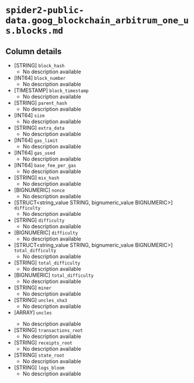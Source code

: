 # `spider2-public-data.goog_blockchain_arbitrum_one_us.blocks.md`

## Column details

* [STRING]    `block_hash`
  - No description available
* [INT64]    `block_number`
  - No description available
* [TIMESTAMP]    `block_timestamp`
  - No description available
* [STRING]    `parent_hash`
  - No description available
* [INT64]    `size`
  - No description available
* [STRING]    `extra_data`
  - No description available
* [INT64]    `gas_limit`
  - No description available
* [INT64]    `gas_used`
  - No description available
* [INT64]    `base_fee_per_gas`
  - No description available
* [STRING]    `mix_hash`
  - No description available
* [BIGNUMERIC]    `nonce`
  - No description available
* [STRUCT<string_value STRING, bignumeric_value BIGNUMERIC>]    `difficulty`
  - No description available
* [STRING]    `difficulty`
  - No description available
* [BIGNUMERIC]    `difficulty`
  - No description available
* [STRUCT<string_value STRING, bignumeric_value BIGNUMERIC>]    `total_difficulty`
  - No description available
* [STRING]    `total_difficulty`
  - No description available
* [BIGNUMERIC]    `total_difficulty`
  - No description available
* [STRING]    `miner`
  - No description available
* [STRING]    `uncles_sha3`
  - No description available
* [ARRAY<STRING>]    `uncles`
  - No description available
* [STRING]    `transactions_root`
  - No description available
* [STRING]    `receipts_root`
  - No description available
* [STRING]    `state_root`
  - No description available
* [STRING]    `logs_bloom`
  - No description available

